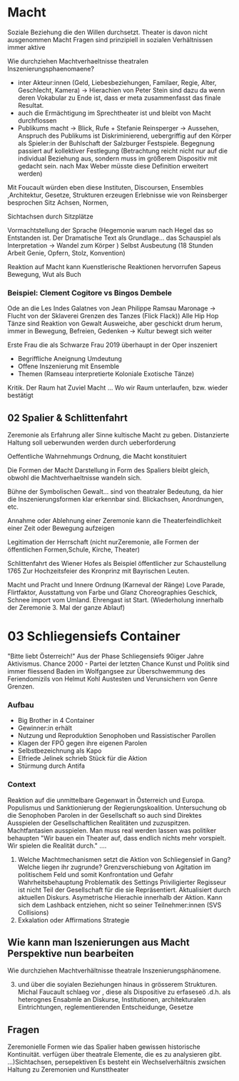 # Macht
Soziale Beziehung die den Willen durchsetzt. 
Theater is davon nicht ausgenommen
Macht Fragen sind prinzipiell in sozialen Verhältnissen immer aktive

Wie durchziehen Machtverhaeltnisse theatralen Inszenierungsphaenomaene?

* inter Akteur:innen (Geld, Liebesbeziehungen, Familaer, Regie, Alter, Geschlecht, Kamera) -> Hierachien von Peter Stein sind dazu da wenn deren Vokabular zu Ende ist, dass er meta zusammenfasst das finale Resultat.
* auch die Ermächtigung im Sprechtheater ist und bleibt von Macht durchflossen
* Publikums macht -> Blick, Rufe + Stefanie Reinsperger -> Aussehen, Anspruch des Publikums ist Diskriminierend, uebergriffig auf den Körper als Spieler:in der Buhlschaft der Salzburger Festspiele. Begegnung passiert auf kollektiver Festlegung (Betrachtung reicht nicht nur auf die individual Beziehung aus, sondern muss im größerem Dispositiv mit gedacht sein. nach Max Weber müsste diese Definition erweitert werden)

Mit Foucault würden eben diese Instituten, Discoursen, Ensembles ,Architektur, Gesetze, Strukturen erzeugen Erlebnisse wie von Reinsberger besprochen
Sitz Achsen, Normen, 

Sichtachsen durch Sitzplätze 

Vormachtstellung der Sprache (Hegemonie warum nach Hegel das so Entstanden ist. Der Dramatische Text als Grundlage... das Schauspiel als Interpretation -> Wandel zum Körper )
Selbst Ausbeutung (18 Stunden Arbeit Genie, Opfern, Stolz, Konvention)

Reaktion auf Macht kann Kuenstlerische Reaktionen hervorrufen 
Sapeus Bewegung, Wut als Buch

### Beispiel: Clement Cogitore vs Bingos Dembele
Ode an die Les Indes Galatnes von Jean Philippe Ramsau 
Maronage -> Flucht von der Sklaverei
Grenzen des Tanzes (Flick Flack))
Alle Hip Hop Tänze sind Reaktion von Gewalt 
Ausweiche, aber geschickt drum herum, immer in Bewegung, Befreien, Gedenken -> Kultur bewegt sich weiter

Erste Frau die als Schwarze Frau 2019 überhaupt in der Oper inszeniert

* Begriffliche Aneignung Umdeutung
* Offene Inszenierung mit Ensemble
* Themen  (Ramseau interpretierte Koloniale Exotische Tänze)

Kritik. Der Raum hat Zuviel Macht ... Wo wir Raum unterlaufen, bzw. wieder bestätigt

## 02 Spalier & Schlittenfahrt

Zeremonie als Erfahrung aller Sinne kultische Macht zu geben.
Distanzierte Haltung soll ueberwunden werden durch ueberforderung

Oeffentliche Wahrnehmungs Ordnung, die Macht konstituiert 

Die Formen der Macht Darstellung in Form des Spaliers bleibt gleich, obwohl die Machtverhaeltnisse wandeln sich.

Bühne der Symbolischen Gewalt... sind von theatraler Bedeutung, da hier die Inszenierungsformen klar erkennbar sind. Blickachsen, Anordnungen, etc.

Annahme oder Ablehnung einer Zeremonie kann die Theaterfeindlichkeit einer Zeit oder Bewegung aufzeigen

Legitimation der Herrschaft (nicht nurZeremonie, alle Formen der öffentlichen Formen,Schule, Kirche, Theater)

Schlittenfahrt des Wiener Hofes als Beispiel öffentlicher zur Schaustellung 1765
Zur Hochzeitsfeier des Kronprinz mit Bayrischen Leuten.

Macht und Pracht und Innere Ordnung (Karneval der Ränge)
Love Parade, Flirtfaktor, Ausstattung von Farbe und Glanz
Choreographies Geschick, Schnee import vom Umland.
Ehrengast ist Start. (Wiederholung innerhalb der Zeremonie 3. Mal der ganze Ablauf)
# 03 Schliegensiefs Container
"Bitte liebt Österreich!"
Aus der Phase Schliegensiefs 90iger Jahre Aktivismus.
Chance 2000 - Partei der letzten Chance
Kunst und Politik sind immer fliessend
Baden im Wolfgangsee zur Überschwemmung des Feriendomizils von Helmut Kohl
Austesten und Verunsichern von Genre Grenzen.

### Aufbau
* Big Brother in 4 Container
* Gewinner:in erhält 
* Nutzung und Reproduktion Senophoben und Rassistischer Parollen
* Klagen der FPÖ gegen ihre eigenen Parolen
* Selbstbezeichnung als Kapo
* Elfriede Jelinek schrieb Stück für die Aktion
* Stürmung durch Antifa

### Context 
Reaktion auf die unmittelbare Gegenwart in Österreich und Europa. Populismus und Sanktionierung der Regierungskoalition. 
Untersuchung ob die Senophoben Parolen in der Gesellschaft so auch sind
Direktes Ausspielen der Gesellschaftlichen Realitäten und zuzuspitzen. Machtfantasien ausspielen.
Man muss real werden lassen was politiker behaupten
"Wir bauen ein Theater auf, dass endlich nichts mehr vorspielt. Wir spielen die Realität durch." ....

1. Welche Machtmechanismen setzt die Aktion von Schliegensief in Gang? Welche liegen ihr zugrunde?
Grenzverschiebung von Agitation im politischem Feld und somit Konfrontation und Gefahr
Wahrheitsbehauptung
Problematik des Settings
Priviligierter Regisseur ist nicht Teil der Gesellschaft für die sie Repräsentiert. Aktualisiert durch aktuellen Diskurs. Asymetrische Hierachie innerhalb der Aktion. Kann sich dem Lashback entziehen, nicht so seiner Teilnehmer:innen (SVS Collisions)
2. Exkalation oder Affirmations Strategie

## Wie kann man Iszenierungen aus Macht Perspektive nun bearbeiten

Wie durchziehen Machtverhältnisse theatrale Inszenierungsphänomene.

3. und über die soyialen Beziehungen hinaus in grösserem Strukturen. Michal Faucault schlaeg vor , diese als Dispositive zu erfaseseö .d.h. als heterognes Ensabmle an Diskurse, Institutionen, architekturalen Eintrichtungen, reglementierenden Entscheidunge, Gesetze

## Fragen

Zeremonielle Formen wie das Spalier haben gewissen historische Kontinuität.
verfügen über theatrale Elemente, die es zu analysieren gibt. ...)Sichtachsen, persepektiven
Es besteht ein Wechselverhältnis zwsichen Haltung zu Zeremonien und Kunsttheater